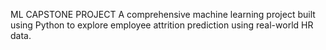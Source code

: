 ML CAPSTONE PROJECT
A comprehensive machine learning project built using Python to explore employee attrition prediction using real-world HR data.
